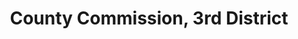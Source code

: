 ---
title: County Commission, 3rd District
layout: post
categories:
    - hamco
excerpt:
ocdid: /country:us/state:tn/county:hamilton/council_district:3
---